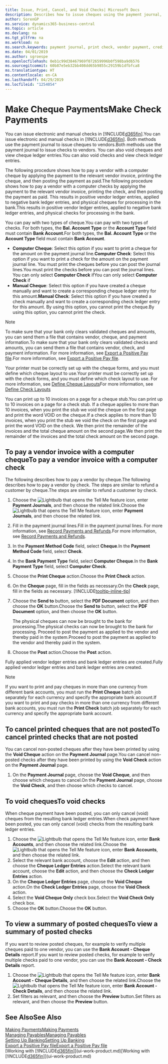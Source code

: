 ```yaml
---
title: Issue, Print, Cancel, and Void Checks| Microsoft Docs
description: Describes how to issue cheques using the payment journal, print cheques, and void or view cheque ledger entries in Business Central.
author: SorenGP
ms.service: dynamics365-business-central
ms.topic: article
ms.devlang: na
ms.tgt_pltfrm: na
ms.workload: na
ms.search.keywords: payment journal, print check, vendor payment, creditor, debt, balance due, AP
ms.date: 04/01/2019
ms.author: sgroespe
ms.openlocfilehash: 0eb1c99d38467969f072659996b0f598ba9d6576
ms.sourcegitcommit: 60b87e5eb32bb408dd65b9855c29159b1dfbfca8
ms.translationtype: HT
ms.contentlocale: en-CA
ms.lasthandoff: 04/29/2019
ms.locfileid: "1254054"
---
```

# <a name="make-check-payments"></a><span data-ttu-id="56a8d-103">Make Cheque Payments</span><span class="sxs-lookup"><span data-stu-id="56a8d-103">Make Check Payments</span></span>
<span data-ttu-id="56a8d-104">You can issue electronic and manual checks in [!INCLUDE[d365fin](includes/d365fin_md.md)].</span><span class="sxs-lookup"><span data-stu-id="56a8d-104">You can issue electronic and manual checks in [!INCLUDE[d365fin](includes/d365fin_md.md)].</span></span> <span data-ttu-id="56a8d-105">Both methods use the payment journal to issue cheques to vendors.</span><span class="sxs-lookup"><span data-stu-id="56a8d-105">Both methods use the payment journal to issue checks to vendors.</span></span> <span data-ttu-id="56a8d-106">You can also void cheques and view cheque ledger entries.</span><span class="sxs-lookup"><span data-stu-id="56a8d-106">You can also void checks and view check ledger entries.</span></span>

<span data-ttu-id="56a8d-107">The following procedure shows how to pay a vendor with a computer cheque by applying the payment to the relevant vendor invoice, printing the cheque, and then posting the payment as paid.</span><span class="sxs-lookup"><span data-stu-id="56a8d-107">The following procedure shows how to pay a vendor with a computer checks by applying the payment to the relevant vendor invoice, printing the check, and then posting the payment as paid.</span></span> <span data-ttu-id="56a8d-108">This results in positive vendor ledger entries, applied to negative bank ledger entries, and physical cheques for processing in the bank.</span><span class="sxs-lookup"><span data-stu-id="56a8d-108">This results in positive vendor ledger entries, applied to negative bank ledger entries, and physical checks for processing in the bank.</span></span>

<span data-ttu-id="56a8d-109">You can pay with two types of cheque.</span><span class="sxs-lookup"><span data-stu-id="56a8d-109">You can pay with two types of checks.</span></span> <span data-ttu-id="56a8d-110">For both types, the **Bal. Account Type** or the **Account Type** field must contain **Bank Account**.</span><span class="sxs-lookup"><span data-stu-id="56a8d-110">For both types, the **Bal. Account Type** or the **Account Type** field must contain **Bank Account**.</span></span>

- <span data-ttu-id="56a8d-111">**Computer Cheque**: Select this option if you want to print a cheque for the amount on the payment journal line.</span><span class="sxs-lookup"><span data-stu-id="56a8d-111">**Computer Check**: Select this option if you want to print a check for the amount on the payment journal line.</span></span> <span data-ttu-id="56a8d-112">You must print the cheques before you can post the journal lines.</span><span class="sxs-lookup"><span data-stu-id="56a8d-112">You must print the checks before you can post the journal lines.</span></span> <span data-ttu-id="56a8d-113">You can only select **Computer Check** if</span><span class="sxs-lookup"><span data-stu-id="56a8d-113">You can only select **Computer Check** if</span></span>
- <span data-ttu-id="56a8d-114">**Manual Cheque**: Select this option if you have created a cheque manually and want to create a corresponding cheque ledger entry for this amount.</span><span class="sxs-lookup"><span data-stu-id="56a8d-114">**Manual Check**: Select this option if you have created a check manually and want to create a corresponding check ledger entry for this amount.</span></span> <span data-ttu-id="56a8d-115">By using this option, you cannot print the cheque.</span><span class="sxs-lookup"><span data-stu-id="56a8d-115">By using this option, you cannot print the check.</span></span>

> [!NOTE]  
> <span data-ttu-id="56a8d-116">To make sure that your bank only clears validated cheques and amounts, you can send them a file that contains vendor, cheque, and payment information.</span><span class="sxs-lookup"><span data-stu-id="56a8d-116">To make sure that your bank only clears validated checks and amounts, you can send them a file that contains vendor, check, and payment information.</span></span> <span data-ttu-id="56a8d-117">For more information, see [Export a Positive Pay file](finance-how-positive-pay.md).</span><span class="sxs-lookup"><span data-stu-id="56a8d-117">For more information, see [Export a Positive Pay file](finance-how-positive-pay.md).</span></span>

<span data-ttu-id="56a8d-118">Your printer must be correctly set up with the cheque forms, and you must define which cheque layout to use.</span><span class="sxs-lookup"><span data-stu-id="56a8d-118">Your printer must be correctly set up with the check forms, and you must define which check layout to use.</span></span> <span data-ttu-id="56a8d-119">For more information, see [Define Cheque Layouts](finance-how-define-check-layouts.md)</span><span class="sxs-lookup"><span data-stu-id="56a8d-119">For more information, see [Define Check Layouts](finance-how-define-check-layouts.md)</span></span>

<span data-ttu-id="56a8d-120">You can print up to 10 invoices on a page for a cheque stub.</span><span class="sxs-lookup"><span data-stu-id="56a8d-120">You can print up to 10 invoices on a page for a check stub.</span></span> <span data-ttu-id="56a8d-121">If a cheque applies to more than 10 invoices, when you print the stub we void the cheque on the first page and print the word VOID on the cheque.</span><span class="sxs-lookup"><span data-stu-id="56a8d-121">If a check applies to more than 10 invoices, when you print the stub we void the check on the first page and print the word VOID on the check.</span></span> <span data-ttu-id="56a8d-122">We then print the remainder of the invoices and the total cheque amount on the second page.</span><span class="sxs-lookup"><span data-stu-id="56a8d-122">We then print the remainder of the invoices and the total check amount on the second page.</span></span> 

## <a name="to-pay-a-vendor-invoice-with-a-computer-check"></a><span data-ttu-id="56a8d-123">To pay a vendor invoice with a computer cheque</span><span class="sxs-lookup"><span data-stu-id="56a8d-123">To pay a vendor invoice with a computer check</span></span>
<span data-ttu-id="56a8d-124">The following describes how to pay a vendor by cheque.</span><span class="sxs-lookup"><span data-stu-id="56a8d-124">The following describes how to pay a vendor by check.</span></span> <span data-ttu-id="56a8d-125">The steps are similar to refund a customer by cheque.</span><span class="sxs-lookup"><span data-stu-id="56a8d-125">The steps are similar to refund a customer by check.</span></span>

1. <span data-ttu-id="56a8d-126">Choose the ![Lightbulb that opens the Tell Me feature](media/ui-search/search_small.png "Tell me what you want to do") icon, enter **Payment Journals**, and then choose the related link.</span><span class="sxs-lookup"><span data-stu-id="56a8d-126">Choose the ![Lightbulb that opens the Tell Me feature](media/ui-search/search_small.png "Tell me what you want to do") icon, enter **Payment Journals**, and then choose the related link.</span></span>
2. <span data-ttu-id="56a8d-127">Fill in the payment journal lines.</span><span class="sxs-lookup"><span data-stu-id="56a8d-127">Fill in the payment journal lines.</span></span> <span data-ttu-id="56a8d-128">For more information, see [Record Payments and Refunds](payables-how-post-payments-refunds.md).</span><span class="sxs-lookup"><span data-stu-id="56a8d-128">For more information, see [Record Payments and Refunds](payables-how-post-payments-refunds.md).</span></span>
3. <span data-ttu-id="56a8d-129">In the **Payment Method Code** field, select **Cheque**.</span><span class="sxs-lookup"><span data-stu-id="56a8d-129">In the **Payment Method Code** field, select **Check**.</span></span>
4. <span data-ttu-id="56a8d-130">In the **Bank Payment Type** field, select **Computer Cheque**.</span><span class="sxs-lookup"><span data-stu-id="56a8d-130">In the **Bank Payment Type** field, select **Computer Check**.</span></span>
5. <span data-ttu-id="56a8d-131">Choose the **Print Cheque** action.</span><span class="sxs-lookup"><span data-stu-id="56a8d-131">Choose the **Print Check** action.</span></span>
6. <span data-ttu-id="56a8d-132">On the **Cheque** page, fill in the fields as necessary.</span><span class="sxs-lookup"><span data-stu-id="56a8d-132">On the **Check** page, fill in the fields as necessary.</span></span> [!INCLUDE[tooltip-inline-tip](includes/tooltip-inline-tip_md.md)]
7. <span data-ttu-id="56a8d-133">Choose the **Send to** button, select the **PDF Document** option, and then choose the **OK** button.</span><span class="sxs-lookup"><span data-stu-id="56a8d-133">Choose the **Send to** button, select the **PDF Document** option, and then choose the **OK** button.</span></span>

    <span data-ttu-id="56a8d-134">The physical cheques can now be brought to the bank for processing.</span><span class="sxs-lookup"><span data-stu-id="56a8d-134">The physical checks can now be brought to the bank for processing.</span></span> <span data-ttu-id="56a8d-135">Proceed to post the payment as applied to the vendor and thereby paid in the system.</span><span class="sxs-lookup"><span data-stu-id="56a8d-135">Proceed to post the payment as applied to the vendor and thereby paid in the system.</span></span>
8. <span data-ttu-id="56a8d-136">Choose the **Post** action.</span><span class="sxs-lookup"><span data-stu-id="56a8d-136">Choose the **Post** action.</span></span>

<span data-ttu-id="56a8d-137">Fully applied vendor ledger entries and bank ledger entries are created.</span><span class="sxs-lookup"><span data-stu-id="56a8d-137">Fully applied vendor ledger entries and bank ledger entries are created.</span></span>

> [!NOTE]  
> <span data-ttu-id="56a8d-138">If you want to print and pay cheques in more than one currency from different bank accounts, you must run the **Print Cheque** batch job separately for each currency and specify the appropriate bank account.</span><span class="sxs-lookup"><span data-stu-id="56a8d-138">If you want to print and pay checks in more than one currency from different bank accounts, you must run the **Print Check** batch job separately for each currency and specify the appropriate bank account.</span></span>

## <a name="to-cancel-printed-checks-that-are-not-posted"></a><span data-ttu-id="56a8d-139">To cancel printed cheques that are not posted</span><span class="sxs-lookup"><span data-stu-id="56a8d-139">To cancel printed checks that are not posted</span></span>
<span data-ttu-id="56a8d-140">You can cancel non-posted cheques after they have been printed by using the **Void Cheque** action on the **Payment Journal** page.</span><span class="sxs-lookup"><span data-stu-id="56a8d-140">You can cancel non-posted checks after they have been printed by using the **Void Check** action on the **Payment Journal** page.</span></span>

1. <span data-ttu-id="56a8d-141">On the **Payment Journal** page, choose the **Void Cheque**, and then choose which cheques to cancel.</span><span class="sxs-lookup"><span data-stu-id="56a8d-141">On the **Payment Journal** page, choose the **Void Check**, and then choose which checks to cancel.</span></span>

## <a name="to-void-checks"></a><span data-ttu-id="56a8d-142">To void cheques</span><span class="sxs-lookup"><span data-stu-id="56a8d-142">To void checks</span></span>
<span data-ttu-id="56a8d-143">When cheque payment have been posted, you can only cancel (void) cheques from the resulting bank ledger entries.</span><span class="sxs-lookup"><span data-stu-id="56a8d-143">When check payment have been posted, you can only cancel (void) checks from the resulting bank ledger entries.</span></span>

1. <span data-ttu-id="56a8d-144">Choose the ![Lightbulb that opens the Tell Me feature](media/ui-search/search_small.png "Tell me what you want to do") icon, enter **Bank Accounts**, and then choose the related link.</span><span class="sxs-lookup"><span data-stu-id="56a8d-144">Choose the ![Lightbulb that opens the Tell Me feature](media/ui-search/search_small.png "Tell me what you want to do") icon, enter **Bank Accounts**, and then choose the related link.</span></span>
2. <span data-ttu-id="56a8d-145">Select the relevant bank account, choose the **Edit** action, and then choose the **Cheque Ledger Entries** action.</span><span class="sxs-lookup"><span data-stu-id="56a8d-145">Select the relevant bank account, choose the **Edit** action, and then choose the **Check Ledger Entries** action.</span></span>
3. <span data-ttu-id="56a8d-146">On the **Cheque Ledger Entries** page, choose the **Void Cheque** action.</span><span class="sxs-lookup"><span data-stu-id="56a8d-146">On the **Check Ledger Entries** page, choose the **Void Check** action.</span></span>
4. <span data-ttu-id="56a8d-147">Select the **Void Cheque Only** check box.</span><span class="sxs-lookup"><span data-stu-id="56a8d-147">Select the **Void Check Only** check box.</span></span>
5. <span data-ttu-id="56a8d-148">Choose the **OK** button.</span><span class="sxs-lookup"><span data-stu-id="56a8d-148">Choose the **OK** button.</span></span>

## <a name="to-view-a-summary-of-posted-checks"></a><span data-ttu-id="56a8d-149">To view a summary of posted cheques</span><span class="sxs-lookup"><span data-stu-id="56a8d-149">To view a summary of posted checks</span></span>
<span data-ttu-id="56a8d-150">If you want to review posted cheques, for example to verify multiple cheques paid to one vendor, you can use the **Bank Account - Cheque Details** report.</span><span class="sxs-lookup"><span data-stu-id="56a8d-150">If you want to review posted checks, for example to verify multiple checks paid to one vendor, you can use the **Bank Account - Check Details** report.</span></span>
1. <span data-ttu-id="56a8d-151">Choose the ![Lightbulb that opens the Tell Me feature](media/ui-search/search_small.png "Tell me what you want to do") icon, enter **Bank Account - Cheque Details**, and then choose the related link.</span><span class="sxs-lookup"><span data-stu-id="56a8d-151">Choose the ![Lightbulb that opens the Tell Me feature](media/ui-search/search_small.png "Tell me what you want to do") icon, enter **Bank Account - Check Details**, and then choose the related link.</span></span>
2. <span data-ttu-id="56a8d-152">Set filters as relevant, and then choose the **Preview** button.</span><span class="sxs-lookup"><span data-stu-id="56a8d-152">Set filters as relevant, and then choose the **Preview** button.</span></span>

## <a name="see-also"></a><span data-ttu-id="56a8d-153">See Also</span><span class="sxs-lookup"><span data-stu-id="56a8d-153">See Also</span></span>
[<span data-ttu-id="56a8d-154">Making Payments</span><span class="sxs-lookup"><span data-stu-id="56a8d-154">Making Payments</span></span>](payables-make-payments.md)  
[<span data-ttu-id="56a8d-155">Managing Payables</span><span class="sxs-lookup"><span data-stu-id="56a8d-155">Managing Payables</span></span>](payables-manage-payables.md)  
[<span data-ttu-id="56a8d-156">Setting Up Banking</span><span class="sxs-lookup"><span data-stu-id="56a8d-156">Setting Up Banking</span></span>](bank-setup-banking.md)  
[<span data-ttu-id="56a8d-157">Export a Positive Pay file</span><span class="sxs-lookup"><span data-stu-id="56a8d-157">Export a Positive Pay file</span></span>](finance-how-positive-pay.md)  
<span data-ttu-id="56a8d-158">[Working with [!INCLUDE[d365fin](includes/d365fin_md.md)]](ui-work-product.md)</span><span class="sxs-lookup"><span data-stu-id="56a8d-158">[Working with [!INCLUDE[d365fin](includes/d365fin_md.md)]](ui-work-product.md)</span></span>  

